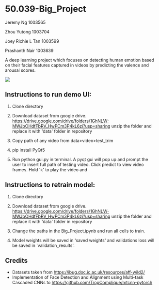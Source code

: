 # 50.039-Big_Project

Jeremy Ng 1003565

Zhou Yutong 1003704

Joey Richie L Tan 1003599 

Prashanth Nair 1003639

A deep learning project which focuses on detecting human emotion based on their facial features captured in videos by predicting the valence and arousal scores.

![](https://i.imgur.com/rMup4ix.gif)

## Instructions to run demo UI:

1. Clone directory

2. Download dataset from google drive. https://drive.google.com/drive/folders/1GhNLW-MWJbOHdfFbRV_HwPCm3P4kL6zi?usp=sharing unzip the folder and replace it with 'data' folder in repository

3. Copy path of any video from data>video>test_trim

4. pip install PyQt5
 
5. Run python gui.py in terminal. A pyqt gui will pop up and prompt the user to insert full path of testing video. Click predict to view video frames. Hold 'k' to play the video and 


## Instructions to retrain model:

1. Clone directory

2. Download dataset from google drive. https://drive.google.com/drive/folders/1GhNLW-MWJbOHdfFbRV_HwPCm3P4kL6zi?usp=sharing unzip the folder and replace it with 'data' folder in repository

3. Change the paths in the Big_Project.ipynb and run all cells to train.

4. Model weights will be saved in 'saved weights' and validations loss will be saved in 'validation_results'.


## Credits

- Datasets taken from https://ibug.doc.ic.ac.uk/resources/aff-wild2/
- Implementation of Face Detection and Alignment using Multi-task Cascaded CNNs to https://github.com/TropComplique/mtcnn-pytorch





